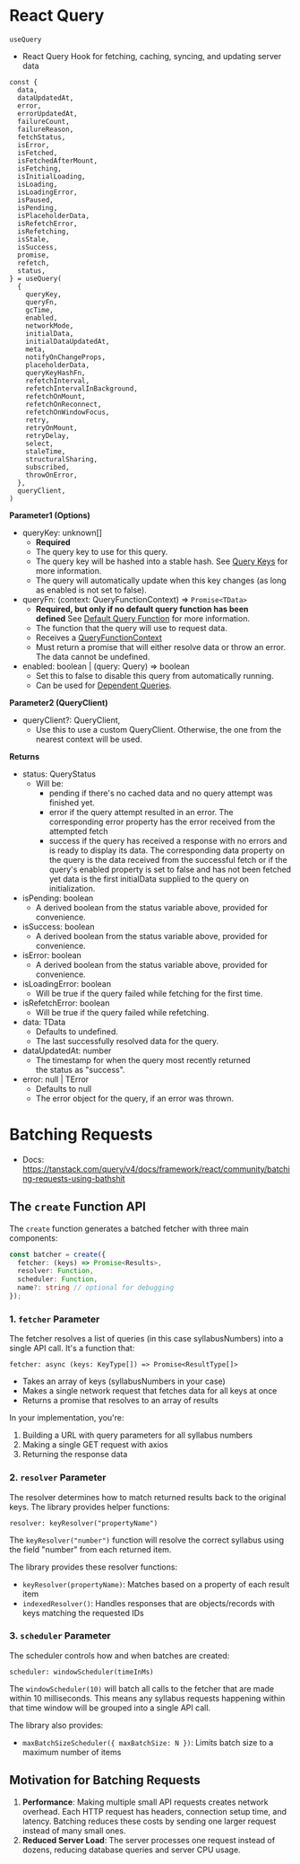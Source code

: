# React Query

`useQuery`
- React Query Hook for fetching, caching, syncing, and updating server data

```
const {
  data,
  dataUpdatedAt,
  error,
  errorUpdatedAt,
  failureCount,
  failureReason,
  fetchStatus,
  isError,
  isFetched,
  isFetchedAfterMount,
  isFetching,
  isInitialLoading,
  isLoading,
  isLoadingError,
  isPaused,
  isPending,
  isPlaceholderData,
  isRefetchError,
  isRefetching,
  isStale,
  isSuccess,
  promise,
  refetch,
  status,
} = useQuery(
  {
    queryKey,
    queryFn,
    gcTime,
    enabled,
    networkMode,
    initialData,
    initialDataUpdatedAt,
    meta,
    notifyOnChangeProps,
    placeholderData,
    queryKeyHashFn,
    refetchInterval,
    refetchIntervalInBackground,
    refetchOnMount,
    refetchOnReconnect,
    refetchOnWindowFocus,
    retry,
    retryOnMount,
    retryDelay,
    select,
    staleTime,
    structuralSharing,
    subscribed,
    throwOnError,
  },
  queryClient,
)
```

**Parameter1 (Options)**

- queryKey: unknown[]
    - **Required**
    - The query key to use for this query.
    - The query key will be hashed into a stable hash. See [Query Keys](https://tanstack.com/query/latest/docs/framework/react/guides/query-keys) for more information.
    - The query will automatically update when this key changes (as long as enabled is not set to false).
- queryFn: (context: QueryFunctionContext) => `Promise<TData>`
    - **Required, but only if no default query function has been defined** See [Default Query Function](https://tanstack.com/query/latest/docs/framework/react/guides/default-query-function) for more information.
    - The function that the query will use to request data.
    - Receives a [QueryFunctionContext](https://tanstack.com/query/latest/docs/framework/react/guides/query-functions#queryfunctioncontext)
    - Must return a promise that will either resolve data or throw an error. The data cannot be undefined.
- enabled: boolean | (query: Query) => boolean
    - Set this to false to disable this query from automatically running.
    - Can be used for [Dependent Queries](https://tanstack.com/query/latest/docs/framework/react/guides/dependent-queries).

**Parameter2 (QueryClient)**

- queryClient?: QueryClient,
    - Use this to use a custom QueryClient. Otherwise, the one from the nearest context will be used.

**Returns**

- status: QueryStatus
    - Will be:
        - pending if there's no cached data and no query attempt was finished yet.
        - error if the query attempt resulted in an error. The corresponding error property has the error received from the attempted fetch
        - success if the query has received a response with no errors and is ready to display its data. The corresponding data property on the query is the data received from the successful fetch or if the query's enabled property is set to false and has not been fetched yet data is the first initialData supplied to the query on initialization.
- isPending: boolean
    - A derived boolean from the status variable above, provided for convenience.
- isSuccess: boolean
    - A derived boolean from the status variable above, provided for convenience.
- isError: boolean
    - A derived boolean from the status variable above, provided for convenience.
- isLoadingError: boolean
    - Will be true if the query failed while fetching for the first time.
- isRefetchError: boolean
    - Will be true if the query failed while refetching.
- data: TData
    - Defaults to undefined.
    - The last successfully resolved data for the query.
- dataUpdatedAt: number
    - The timestamp for when the query most recently returned the status as "success".
- error: null | TError
    - Defaults to null
    - The error object for the query, if an error was thrown.

# Batching Requests

- Docs: https://tanstack.com/query/v4/docs/framework/react/community/batching-requests-using-bathshit 
## The `create` Function API

The `create` function generates a batched fetcher with three main components:
```typescript
const batcher = create({
  fetcher: (keys) => Promise<Results>,
  resolver: Function,
  scheduler: Function,
  name?: string // optional for debugging
});
```

### 1. `fetcher` Parameter

The fetcher resolves a list of queries (in this case syllabusNumbers) into a single API call. It's a function that:

`fetcher: async (keys: KeyType[]) => Promise<ResultType[]>`

- Takes an array of keys (syllabusNumbers in your case)
- Makes a single network request that fetches data for all keys at once
- Returns a promise that resolves to an array of results

In your implementation, you're:

1. Building a URL with query parameters for all syllabus numbers
2. Making a single GET request with axios
3. Returning the response data

### 2. `resolver` Parameter

The resolver determines how to match returned results back to the original keys. The library provides helper functions:

`resolver: keyResolver("propertyName")`

The `keyResolver("number")` function will resolve the correct syllabus using the field "number" from each returned item.

The library provides these resolver functions:

- `keyResolver(propertyName)`: Matches based on a property of each result item
- `indexedResolver()`: Handles responses that are objects/records with keys matching the requested IDs

### 3. `scheduler` Parameter

The scheduler controls how and when batches are created:

`scheduler: windowScheduler(timeInMs)`

The `windowScheduler(10)` will batch all calls to the fetcher that are made within 10 milliseconds. This means any syllabus requests happening within that time window will be grouped into a single API call.

The library also provides:

- `maxBatchSizeScheduler({ maxBatchSize: N })`: Limits batch size to a maximum number of items

## Motivation for Batching Requests

1. **Performance**: Making multiple small API requests creates network overhead. Each HTTP request has headers, connection setup time, and latency. Batching reduces these costs by sending one larger request instead of many small ones.
2. **Reduced Server Load**: The server processes one request instead of dozens, reducing database queries and server CPU usage.
